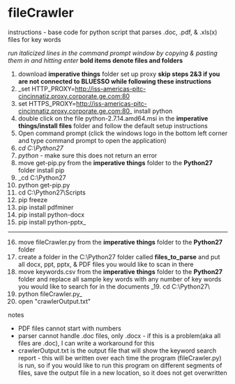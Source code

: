 # fileCrawler

instructions - base code for python script that parses .doc, .pdf, &amp; .xls(x) files for key words

_run italicized lines in the command prompt window by copying & pasting them in and hitting enter_
__bold items denote files and folders__
 
1. download __imperative things__ folder
set up proxy
**skip steps 2&3 if you are not connected to BLUESSO while following these instructions**
2. _set HTTP_PROXY=http://iss-americas-pitc-cincinnatiz.proxy.corporate.ge.com:80
3. set HTTPS_PROXY=http://iss-americas-pitc-cincinnatiz.proxy.corporate.ge.com:80_
install python
4. double click on the file python-2.7.14.amd64.msi in the __imperative things/install files__ folder and follow the default setup instructions
5. Open command prompt (click the windows logo in the bottom left corner and type command prompt to open the application)
6. _cd C:\Python27_
7. _python_ - make sure this does not return an error
8. move get-pip.py from the __imperative things__ folder to the __Python27__ folder
install pip
9. _cd C:\Python27
10. python get-pip.py
11. cd C:\Python27\Scripts
12. pip freeze
13. pip install pdfminer
14. pip install python-docx
15. pip install python-pptx_
--------------------------------------------------
16. move fileCrawler.py from the __imperative things__ folder to the __Python27__ folder
17. create a folder in the C:\Python27 folder called __files_to_parse__ and put all docx, ppt, pptx, & PDF files you would like to scan in there
18. move keywords.csv from the __imperative things__ folder to the __Python27__ folder and replace all sample key words with any number of  key words you would like to search for in the documents
_19. cd C:\Python27\
20. python fileCrawler.py_
21. open "crawlerOutput.txt"
 
notes
- PDF files cannot start with numbers
- parser cannot handle .doc files, only .docx - if this is a problem(aka all files are .doc), I can write a workaround for this
- crawlerOutput.txt is the output file that will show the keyword search report - this will be written over each time the program (fileCrawler.py) is run, so if you would like to run this program on different segments of files, save the output file in a new location, so it does not get overwritten
